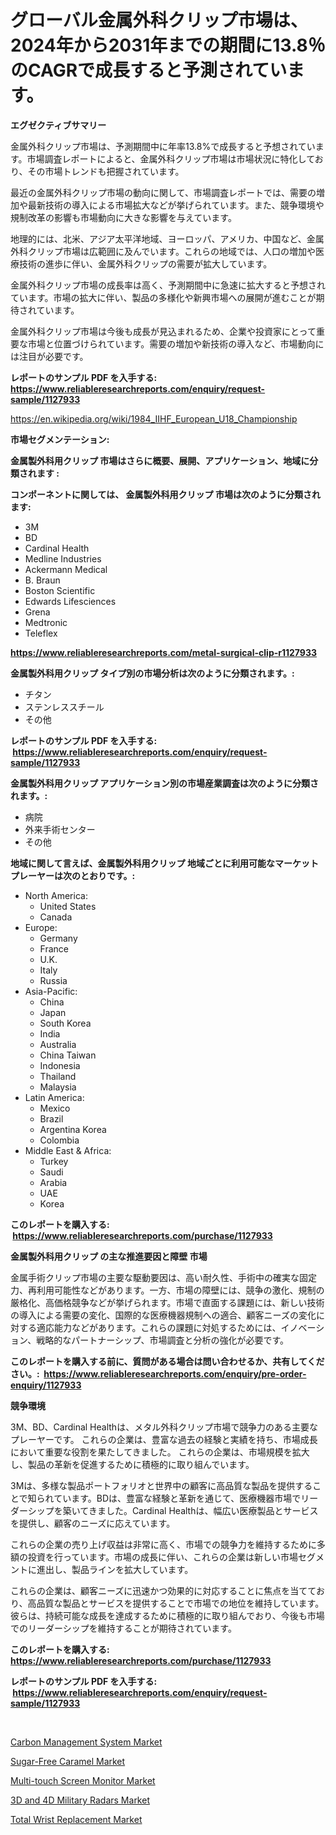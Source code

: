 <p><h1>グローバル金属外科クリップ市場は、2024年から2031年までの期間に13.8％のCAGRで成長すると予測されています。</h1></p><p><strong>エグゼクティブサマリー</strong></p>
<p><p>金属外科クリップ市場は、予測期間中に年率13.8%で成長すると予想されています。市場調査レポートによると、金属外科クリップ市場は市場状況に特化しており、その市場トレンドも把握されています。</p><p>最近の金属外科クリップ市場の動向に関して、市場調査レポートでは、需要の増加や最新技術の導入による市場拡大などが挙げられています。また、競争環境や規制改革の影響も市場動向に大きな影響を与えています。</p><p>地理的には、北米、アジア太平洋地域、ヨーロッパ、アメリカ、中国など、金属外科クリップ市場は広範囲に及んでいます。これらの地域では、人口の増加や医療技術の進歩に伴い、金属外科クリップの需要が拡大しています。</p><p>金属外科クリップ市場の成長率は高く、予測期間中に急速に拡大すると予想されています。市場の拡大に伴い、製品の多様化や新興市場への展開が進むことが期待されています。</p><p>金属外科クリップ市場は今後も成長が見込まれるため、企業や投資家にとって重要な市場と位置づけられています。需要の増加や新技術の導入など、市場動向には注目が必要です。</p></p>
<p><strong>レポートのサンプル PDF を入手する: <a href="https://www.reliableresearchreports.com/enquiry/request-sample/1127933">https://www.reliableresearchreports.com/enquiry/request-sample/1127933</a></strong></p>
<p><a href="https://en.wikipedia.org/wiki/1984_IIHF_European_U18_Championship">https://en.wikipedia.org/wiki/1984_IIHF_European_U18_Championship</a></p>
<p><strong>市場セグメンテーション:</strong></p>
<p><strong> 金属製外科用クリップ 市場はさらに概要、展開、アプリケーション、地域に分類されます :</strong></p>
<p><strong>コンポーネントに関しては、 金属製外科用クリップ 市場は次のように分類されます: &nbsp;</strong></p>
<p><ul><li>3M</li><li>BD</li><li>Cardinal Health</li><li>Medline Industries</li><li>Ackermann Medical</li><li>B. Braun</li><li>Boston Scientific</li><li>Edwards Lifesciences</li><li>Grena</li><li>Medtronic</li><li>Teleflex</li></ul></p>
<p><strong><a href="https://www.reliableresearchreports.com/metal-surgical-clip-r1127933">https://www.reliableresearchreports.com/metal-surgical-clip-r1127933</a></strong></p>
<p><strong> 金属製外科用クリップ タイプ別の市場分析は次のように分類されます。:</strong></p>
<p><ul><li>チタン</li><li>ステンレススチール</li><li>その他</li></ul></p>
<p><strong>レポートのサンプル PDF を入手する: &nbsp;<a href="https://www.reliableresearchreports.com/enquiry/request-sample/1127933">https://www.reliableresearchreports.com/enquiry/request-sample/1127933</a></strong></p>
<p><strong> 金属製外科用クリップ アプリケーション別の市場産業調査は次のように分類されます。:</strong></p>
<p><ul><li>病院</li><li>外来手術センター</li><li>その他</li></ul></p>
<p><strong>地域に関して言えば、金属製外科用クリップ 地域ごとに利用可能なマーケットプレーヤーは次のとおりです。:</strong></p>
<p><ul>
    <li>
        North America:
        <ul>
            <li>United States</li>
            <li>Canada</li>
        </ul>
    </li>
    <li>
        Europe:
        <ul>
            <li>Germany</li>
            <li>France</li>
            <li>U.K.</li>
            <li>Italy</li>
            <li>Russia</li>
        </ul>
    </li>
    <li>
        Asia-Pacific:
        <ul>
            <li>China</li>
            <li>Japan</li>
            <li>South Korea</li>
            <li>India</li>
            <li>Australia</li>
            <li>China Taiwan</li>
            <li>Indonesia</li>
            <li>Thailand</li>
            <li>Malaysia</li>
        </ul>
    </li>
    <li>
        Latin America:
        <ul>
            <li>Mexico</li>
            <li>Brazil</li>
            <li>Argentina Korea</li>
            <li>Colombia</li>
        </ul>
    </li>
    <li>
        Middle East & Africa:
        <ul>
            <li>Turkey</li>
            <li>Saudi</li>
            <li>Arabia</li>
            <li>UAE</li>
            <li>Korea</li>
        </ul>
    </li>
    </ul></p>
<p><strong>このレポートを購入する: &nbsp;<a href="https://www.reliableresearchreports.com/purchase/1127933">https://www.reliableresearchreports.com/purchase/1127933</a></strong></p>
<p><strong>金属製外科用クリップ の主な推進要因と障壁 市場</strong></p>
<p><p>金属手術クリップ市場の主要な駆動要因は、高い耐久性、手術中の確実な固定力、再利用可能性などがあります。一方、市場の障壁には、競争の激化、規制の厳格化、高価格競争などが挙げられます。市場で直面する課題には、新しい技術の導入による需要の変化、国際的な医療機器規制への適合、顧客ニーズの変化に対する適応能力などがあります。これらの課題に対処するためには、イノベーション、戦略的なパートナーシップ、市場調査と分析の強化が必要です。</p></p>
<p><strong>このレポートを購入する前に、質問がある場合は問い合わせるか、共有してください。:&nbsp; <a href="https://www.reliableresearchreports.com/enquiry/pre-order-enquiry/1127933">https://www.reliableresearchreports.com/enquiry/pre-order-enquiry/1127933</a></strong></p>
<p><strong>競争環境</strong></p>
<p><p>3M、BD、Cardinal Healthは、メタル外科クリップ市場で競争力のある主要なプレーヤーです。 これらの企業は、豊富な過去の経験と実績を持ち、市場成長において重要な役割を果たしてきました。 これらの企業は、市場規模を拡大し、製品の革新を促進するために積極的に取り組んでいます。</p><p>3Mは、多様な製品ポートフォリオと世界中の顧客に高品質な製品を提供することで知られています。BDは、豊富な経験と革新を通じて、医療機器市場でリーダーシップを築いてきました。Cardinal Healthは、幅広い医療製品とサービスを提供し、顧客のニーズに応えています。</p><p>これらの企業の売り上げ収益は非常に高く、市場での競争力を維持するために多額の投資を行っています。市場の成長に伴い、これらの企業は新しい市場セグメントに進出し、製品ラインを拡大しています。</p><p>これらの企業は、顧客ニーズに迅速かつ効果的に対応することに焦点を当てており、高品質な製品とサービスを提供することで市場での地位を維持しています。彼らは、持続可能な成長を達成するために積極的に取り組んでおり、今後も市場でのリーダーシップを維持することが期待されています。</p></p>
<p><strong>このレポートを購入する: &nbsp; <a href="https://www.reliableresearchreports.com/purchase/1127933">https://www.reliableresearchreports.com/purchase/1127933</a></strong></p>
<p><strong>レポートのサンプル PDF を入手する: &nbsp;<a href="https://www.reliableresearchreports.com/enquiry/request-sample/1127933">https://www.reliableresearchreports.com/enquiry/request-sample/1127933</a></strong><strong></strong></p>
<p>&nbsp;</p>
<p><p><a href="https://issuu.com/reportprime-2/docs/carbon-management-system-market-size-2030.pptx">Carbon Management System Market</a></p><p><a href="https://github.com/carolalsopr44536/Market-Research-Report-List-1/blob/main/sugar-free-caramel-market.md">Sugar-Free Caramel Market</a></p><p><a href="https://medium.com/@bryaneal908/multi-touch-screen-monitor-market-size-growth-trends-statistics-forecasts-2024-2031-9be62fba1786">Multi-touch Screen Monitor Market</a></p><p><a href="https://github.com/mackpencerus/Market-Research-Report-List-1/blob/main/3d-and-4d-military-radars-market.md">3D and 4D Military Radars Market</a></p><p><a href="https://issuu.com/reportprime-2/docs/total-wrist-replacement-market-size-2030.pptx">Total Wrist Replacement Market</a></p></p>